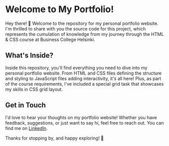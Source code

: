 # Welcome to My Portfolio!

Hey there! 👋 Welcome to the repository for my personal portfolio website. I'm thrilled to share with you the source code for this project, which represents the cumulation of knowledge from my journey through the HTML & CSS course at Business College Helsinki.

## What's Inside?

Inside this repository, you'll find everything you need to dive into my personal portfolio website. From HTML and CSS files defining the structure and styling to JavaScript files adding interactivity, it's all here! Plus, as part of the course requirements, I've included a special grid task that showcases my skills in CSS grid layout.

## Get in Touch

I'd love to hear your thoughts on my portfolio website! Whether you have feedback, suggestions, or just want to say hi, feel free to reach out. You can find me on [LinkedIn](https://www.linkedin.com/in/dana-mihaela-popa/).

Thanks for stopping by, and happy exploring! 🚀
